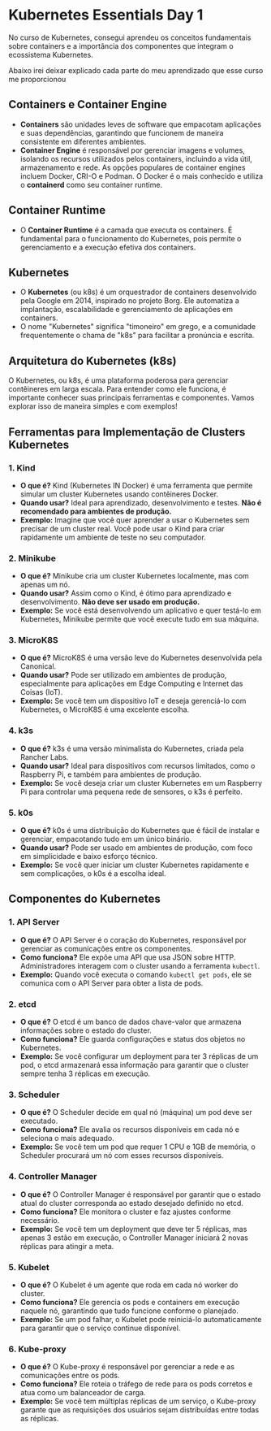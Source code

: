 # Kubernetes Essentials Day 1

No curso de Kubernetes, consegui aprendeu os conceitos fundamentais sobre containers e a importância dos componentes que integram o ecossistema Kubernetes.

Abaixo irei deixar explicado cada parte do meu aprendizado que esse curso me proporcionou

## Containers e Container Engine
- **Containers** são unidades leves de software que empacotam aplicações e suas dependências, garantindo que funcionem de maneira consistente em diferentes ambientes.
- **Container Engine** é responsável por gerenciar imagens e volumes, isolando os recursos utilizados pelos containers, incluindo a vida útil, armazenamento e rede. As opções populares de container engines incluem Docker, CRI-O e Podman. O Docker é o mais conhecido e utiliza o **containerd** como seu container runtime.

## Container Runtime
- O **Container Runtime** é a camada que executa os containers. É fundamental para o funcionamento do Kubernetes, pois permite o gerenciamento e a execução efetiva dos containers.

## Kubernetes
- O **Kubernetes** (ou k8s) é um orquestrador de containers desenvolvido pela Google em 2014, inspirado no projeto Borg. Ele automatiza a implantação, escalabilidade e gerenciamento de aplicações em containers.
- O nome "Kubernetes" significa "timoneiro" em grego, e a comunidade frequentemente o chama de "k8s" para facilitar a pronúncia e escrita.

## Arquitetura do Kubernetes (k8s)

O Kubernetes, ou k8s, é uma plataforma poderosa para gerenciar contêineres em larga escala. Para entender como ele funciona, é importante conhecer suas principais ferramentas e componentes. Vamos explorar isso de maneira simples e com exemplos!



## Ferramentas para Implementação de Clusters Kubernetes

### 1. Kind
- **O que é?** Kind (Kubernetes IN Docker) é uma ferramenta que permite simular um cluster Kubernetes usando contêineres Docker.
- **Quando usar?** Ideal para aprendizado, desenvolvimento e testes. **Não é recomendado para ambientes de produção.**
- **Exemplo:** Imagine que você quer aprender a usar o Kubernetes sem precisar de um cluster real. Você pode usar o Kind para criar rapidamente um ambiente de teste no seu computador.

### 2. Minikube
- **O que é?** Minikube cria um cluster Kubernetes localmente, mas com apenas um nó.
- **Quando usar?** Assim como o Kind, é ótimo para aprendizado e desenvolvimento. **Não deve ser usado em produção.**
- **Exemplo:** Se você está desenvolvendo um aplicativo e quer testá-lo em Kubernetes, Minikube permite que você execute tudo em sua máquina.

### 3. MicroK8S
- **O que é?** MicroK8S é uma versão leve do Kubernetes desenvolvida pela Canonical.
- **Quando usar?** Pode ser utilizado em ambientes de produção, especialmente para aplicações em Edge Computing e Internet das Coisas (IoT).
- **Exemplo:** Se você tem um dispositivo IoT e deseja gerenciá-lo com Kubernetes, o MicroK8S é uma excelente escolha.

### 4. k3s
- **O que é?** k3s é uma versão minimalista do Kubernetes, criada pela Rancher Labs.
- **Quando usar?** Ideal para dispositivos com recursos limitados, como o Raspberry Pi, e também para ambientes de produção.
- **Exemplo:** Se você deseja criar um cluster Kubernetes em um Raspberry Pi para controlar uma pequena rede de sensores, o k3s é perfeito.

### 5. k0s
- **O que é?** k0s é uma distribuição do Kubernetes que é fácil de instalar e gerenciar, empacotando tudo em um único binário.
- **Quando usar?** Pode ser usado em ambientes de produção, com foco em simplicidade e baixo esforço técnico.
- **Exemplo:** Se você quer iniciar um cluster Kubernetes rapidamente e sem complicações, o k0s é a escolha ideal.

## Componentes do Kubernetes

### 1. API Server
- **O que é?** O API Server é o coração do Kubernetes, responsável por gerenciar as comunicações entre os componentes.
- **Como funciona?** Ele expõe uma API que usa JSON sobre HTTP. Administradores interagem com o cluster usando a ferramenta `kubectl`.
- **Exemplo:** Quando você executa o comando `kubectl get pods`, ele se comunica com o API Server para obter a lista de pods.

### 2. etcd
- **O que é?** O etcd é um banco de dados chave-valor que armazena informações sobre o estado do cluster.
- **Como funciona?** Ele guarda configurações e status dos objetos no Kubernetes.
- **Exemplo:** Se você configurar um deployment para ter 3 réplicas de um pod, o etcd armazenará essa informação para garantir que o cluster sempre tenha 3 réplicas em execução.

### 3. Scheduler
- **O que é?** O Scheduler decide em qual nó (máquina) um pod deve ser executado.
- **Como funciona?** Ele avalia os recursos disponíveis em cada nó e seleciona o mais adequado.
- **Exemplo:** Se você tem um pod que requer 1 CPU e 1GB de memória, o Scheduler procurará um nó com esses recursos disponíveis.

### 4. Controller Manager
- **O que é?** O Controller Manager é responsável por garantir que o estado atual do cluster corresponda ao estado desejado definido no etcd.
- **Como funciona?** Ele monitora o cluster e faz ajustes conforme necessário.
- **Exemplo:** Se você tem um deployment que deve ter 5 réplicas, mas apenas 3 estão em execução, o Controller Manager iniciará 2 novas réplicas para atingir a meta.

### 5. Kubelet
- **O que é?** O Kubelet é um agente que roda em cada nó worker do cluster.
- **Como funciona?** Ele gerencia os pods e containers em execução naquele nó, garantindo que tudo funcione conforme o planejado.
- **Exemplo:** Se um pod falhar, o Kubelet pode reiniciá-lo automaticamente para garantir que o serviço continue disponível.

### 6. Kube-proxy
- **O que é?** O Kube-proxy é responsável por gerenciar a rede e as comunicações entre os pods.
- **Como funciona?** Ele roteia o tráfego de rede para os pods corretos e atua como um balanceador de carga.
- **Exemplo:** Se você tem múltiplas réplicas de um serviço, o Kube-proxy garante que as requisições dos usuários sejam distribuídas entre todas as réplicas.


